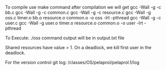 To compile use
make command
after compilation we will get 
gcc -Wall -g -c bb.c
gcc -Wall -g -c common.c
gcc -Wall -g -c resource.c
gcc -Wall -g oss.c timer.o bb.o resource.o common.o -o oss -lrt -pthread
gcc -Wall -g -c user.c
gcc -Wall -g user.o timer.o resource.o common.o -o user -lrt -pthread
 
 To Execute:
 ./oss command
output will be in output.txt file

Shared resources have value > 1.
On a deadlock, we kill first user in the deadlock.

For the version control 
git log: /classes/OS/pelaprol/pelaprol.1/log
